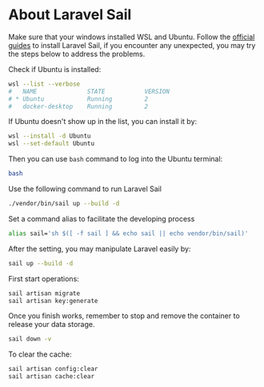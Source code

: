 # About Laravel Sail
Make sure that your windows installed WSL and Ubuntu.
Follow the [official guides](https://laravel.com/docs/11.x/sail) to install Laravel Sail, if you encounter any unexpected, you may try the steps below to address the problems.

Check if Ubuntu is installed:
```bash
wsl --list --verbose
#   NAME              STATE           VERSION
# * Ubuntu            Running         2
#   docker-desktop    Running         2
```
If Ubuntu doesn't show up in the list, you can install it by:
```bash
wsl --install -d Ubuntu
wsl --set-default Ubuntu
```
Then you can use `bash` command to log into the Ubuntu terminal:
```bash
bash
```
Use the following command to run Laravel Sail
```bash
./vendor/bin/sail up --build -d
```
Set a command alias to facilitate the developing process
```bash
alias sail='sh $([ -f sail ] && echo sail || echo vendor/bin/sail)'
```
After the setting, you may manipulate Laravel easily by:
```bash
sail up --build -d
```
First start operations:
```bash
sail artisan migrate
sail artisan key:generate
```
Once you finish works, remember to stop and remove the container to release your data storage.
```bash
sail down -v
```
To clear the cache:
```bash
sail artisan config:clear
sail artisan cache:clear
```